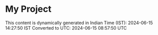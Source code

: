 # My Project

This content is dynamically generated in Indian Time (IST): 2024-06-15 14:27:50 IST
Converted to UTC: 2024-06-15 08:57:50 UTC
